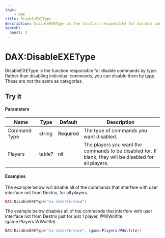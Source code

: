 ```yaml
---
tags:
    - DAX
title: DisableEXEType
description: DisableEXEType is the function responsible for disable commands by type. Rather than disabling individual commands, you can disable them by type.
search:
  boost: 2
---
```


# DAX:DisableEXEType

DisableEXEType is the function responsible for disable commands by type. Rather than disabling individual commands, you can disable them by [type](/DAX/Reference/CommandTypes/). These are not the same as categories.

## Try it
#### Parameters
| Name         	| Type   	| Default  	| Description                                                                                            	|
|--------------	|--------	|----------	|--------------------------------------------------------------------------------------------------------	|
| Command Type 	| string 	| Required 	| The type of commands you want disabled.                                                                	|
| Players      	| table? 	| nil      	| The players you want the commands to be disabled for. If blank, they will be disabled for all players. 	|

#### Examples

The example below will disable all of the commands that interfere with user interface not from Destrix, for all players.

``` lua
DAX:DisableEXEType("ui-interference")
```

The example below disables all of the commands that interfere with user interface not from Destrix just for just 1 player, @WWolfite (game.Players.WWolfite).

``` lua
DAX:DisableEXEType("ui-interference", {game.Players.WWolfite})
```